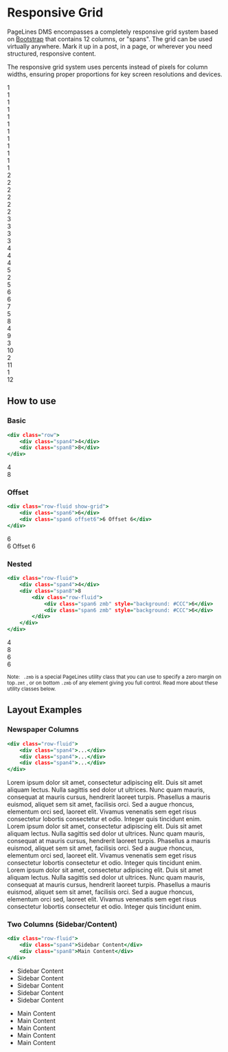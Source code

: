 # Responsive Grid #

PageLines DMS encompasses a completely responsive grid system based on [Bootstrap](http://twitter.github.io/bootstrap/) that contains 12 columns, or "spans". The grid can be used virtually anywhere. Mark it up in a post, in a page, or wherever you need structured, responsive content.

The responsive grid system uses percents instead of pixels for column widths, ensuring proper proportions for key screen resolutions and devices.

<div class="docs-grid">
    <div class="row-fluid show-grid">
        <div class="span1">1</div>
        <div class="span1">1</div>
        <div class="span1">1</div>
        <div class="span1">1</div>
        <div class="span1">1</div>
        <div class="span1">1</div>
        <div class="span1">1</div>
        <div class="span1">1</div>
        <div class="span1">1</div>
        <div class="span1">1</div>
        <div class="span1">1</div>
        <div class="span1">1</div>
    </div>
    <div class="row-fluid show-grid">
		<div class="span2">2</div>
		<div class="span2">2</div>
		<div class="span2">2</div>
		<div class="span2">2</div>
		<div class="span2">2</div>
		<div class="span2">2</div>
	</div>
	<div class="row-fluid show-grid">
		<div class="span3">3</div>
		<div class="span3">3</div>
		<div class="span3">3</div>
		<div class="span3">3</div>
	</div>
    <div class="row-fluid show-grid">
        <div class="span4">4</div>
        <div class="span4">4</div>
        <div class="span4">4</div>
    </div>
    <div class="row-fluid show-grid">
		<div class="span5">5</div>
		<div class="span2">2</div>
		<div class="span5">5</div>
	</div>
	<div class="row-fluid show-grid">
		<div class="span6">6</div>
		<div class="span6">6</div>
	</div>
	<div class="row-fluid show-grid">
		<div class="span7">7</div>
		<div class="span5">5</div>
	</div>
    <div class="row-fluid show-grid">
    	<div class="span8">8</div>
    	<div class="span4">4</div>
    </div>
    <div class="row-fluid show-grid">
		<div class="span9">9</div>
		<div class="span3">3</div>
	</div>
	<div class="row-fluid show-grid">
		<div class="span10">10</div>
		<div class="span2">2</div>
	</div>
    <div class="row-fluid show-grid">
        <div class="span11">11</div>
        <div class="span1">1</div>
    </div>
    <div class="row-fluid show-grid">
        <div class="span12">12</div>
    </div>
</div>

## How to use ##

### Basic ###

~~~ .html
<div class="row">
	<div class="span4">4</div>
	<div class="span8">8</div>
</div>
~~~

<div class="row-fluid show-grid">
	<div class="span4">4</div>
	<div class="span8">8</div>
</div>

### Offset ###

~~~ .html
<div class="row-fluid show-grid">
	<div class="span6">6</div>
	<div class="span6 offset6">6 Offset 6</div>
</div>
~~~

<div class="row-fluid show-grid">
	<div class="span6">6</div>
	<div class="span6 offset6">6 Offset 6</div>
</div>

### Nested ###

~~~ .html
<div class="row-fluid">
	<div class="span4">4</div>
	<div class="span8">8
		<div class="row-fluid">
			<div class="span6 zmb" style="background: #CCC">6</div>
			<div class="span6 zmb" style="background: #CCC">6</div>
		</div>
	</div>
</div>
~~~

<div class="row-fluid show-grid">
	<div class="span4">4</div>
	<div class="span8">8
		<div class="row-fluid">
			<div class="span6 zmb">6</div>
			<div class="span6 zmb">6</div>
		</div>
	</div>
</div>

<p class="zmt zmb"><small><span class="label label-info" style="margin-right: 5px;">Note:</span> <code>.zmb</code> is a special PageLines utility class that you can use to specify a zero margin on top<code>.zmt</code> , or on bottom <code>.zmb</code> of any element giving you full control. Read more about these utility classes below.</small></p>

## Layout Examples ##

### Newspaper Columns ###

~~~ .html
<div class="row-fluid">
	<div class="span4">...</div>
	<div class="span4">...</div>
	<div class="span4">...</div>
</div>
~~~

<div class="row-fluid">
	<div class="span4">
		Lorem ipsum dolor sit amet, consectetur adipiscing elit. Duis sit amet aliquam lectus. Nulla sagittis sed dolor ut ultrices. Nunc quam mauris, consequat at mauris cursus, hendrerit laoreet turpis. Phasellus a mauris euismod, aliquet sem sit amet, facilisis orci. Sed a augue rhoncus, elementum orci sed, laoreet elit. Vivamus venenatis sem eget risus consectetur lobortis consectetur et odio. Integer quis tincidunt enim.
	</div>
	<div class="span4">
		Lorem ipsum dolor sit amet, consectetur adipiscing elit. Duis sit amet aliquam lectus. Nulla sagittis sed dolor ut ultrices. Nunc quam mauris, consequat at mauris cursus, hendrerit laoreet turpis. Phasellus a mauris euismod, aliquet sem sit amet, facilisis orci. Sed a augue rhoncus, elementum orci sed, laoreet elit. Vivamus venenatis sem eget risus consectetur lobortis consectetur et odio. Integer quis tincidunt enim.
	</div>
	<div class="span4">
		Lorem ipsum dolor sit amet, consectetur adipiscing elit. Duis sit amet aliquam lectus. Nulla sagittis sed dolor ut ultrices. Nunc quam mauris, consequat at mauris cursus, hendrerit laoreet turpis. Phasellus a mauris euismod, aliquet sem sit amet, facilisis orci. Sed a augue rhoncus, elementum orci sed, laoreet elit. Vivamus venenatis sem eget risus consectetur lobortis consectetur et odio. Integer quis tincidunt enim.
	</div>
</div>

### Two Columns (Sidebar/Content) ###

~~~ .html
<div class="row-fluid">
	<div class="span4">Sidebar Content</div>
	<div class="span8">Main Content</div>
</div>
~~~

<div class="row-fluid show-grid">
	<div class="span4">
		<ul class="unstyled">
			<p></p>
			<li>Sidebar Content</li>
			<li>Sidebar Content</li>
			<li>Sidebar Content</li>
			<li>Sidebar Content</li>
			<li>Sidebar Content</li>
			<p></p>
		</ul>
	</div>
	<div class="span8">
		<ul class="unstyled">
			<p></p>
			<li>Main Content</li>
			<li>Main Content</li>
			<li>Main Content</li>
			<li>Main Content</li>
			<li>Main Content</li>
			<p></p>
		</ul>
	</div>
</div>


